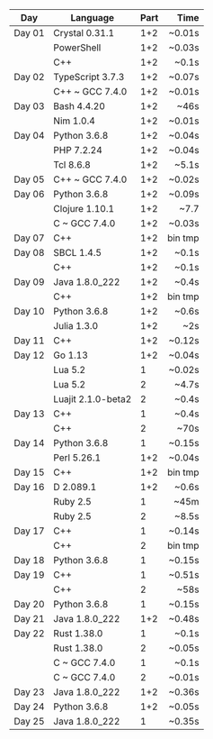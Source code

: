 | Day    | Language | Part | Time |
| ------ | -------- | ---- | ---: |
| Day 01 |Crystal 0.31.1| 1+2| ~0.01s |
|        |PowerShell| 1+2| ~0.03s |
|        |C++| 1+2| ~0.1s |
| Day 02 |TypeScript 3.7.3| 1+2| ~0.07s |
|        |C++ ~ GCC 7.4.0| 1+2| ~0.01s |
| Day 03 |Bash 4.4.20| 1+2| ~46s |
|        |Nim 1.0.4| 1+2| ~0.01s |
| Day 04 |Python 3.6.8| 1+2| ~0.04s |
|        |PHP 7.2.24| 1+2| ~0.04s |
|        |Tcl 8.6.8| 1+2| ~5.1s |
| Day 05 |C++ ~ GCC 7.4.0| 1+2| ~0.02s |
| Day 06 |Python 3.6.8| 1+2| ~0.09s |
|        |Clojure 1.10.1| 1+2| ~7.7 |
|        |C ~ GCC 7.4.0| 1+2| ~0.03s |
| Day 07 |C++| 1+2| bin tmp |
| Day 08 |SBCL 1.4.5| 1+2| ~0.1s |
|        |C++| 1+2| ~0.1s |
| Day 09 |Java 1.8.0_222| 1+2| ~0.4s |
|        |C++| 1+2| bin tmp |
| Day 10 |Python 3.6.8| 1+2| ~0.6s |
|        |Julia 1.3.0| 1+2| ~2s |
| Day 11 |C++| 1+2| ~0.12s |
| Day 12 |Go 1.13| 1+2| ~0.04s |
|        |Lua 5.2| 1| ~0.02s |
|        |Lua 5.2| 2| ~4.7s |
|        |Luajit 2.1.0-beta2| 2| ~0.4s |
| Day 13 |C++| 1| ~0.4s |
|        |C++| 2| ~70s |
| Day 14 |Python 3.6.8| 1| ~0.15s |
|        |Perl 5.26.1| 1+2| ~0.04s |
| Day 15 |C++| 1+2| bin tmp |
| Day 16 |D 2.089.1| 1+2| ~0.6s |
|        |Ruby 2.5| 1| ~45m |
|        |Ruby 2.5| 2| ~8.5s |
| Day 17 |C++| 1| ~0.14s |
|        |C++| 2| bin tmp |
| Day 18 |Python 3.6.8| 1| ~0.15s |
| Day 19 |C++| 1| ~0.51s |
|        |C++| 2| ~58s |
| Day 20 |Python 3.6.8| 1| ~0.15s |
| Day 21 |Java 1.8.0_222| 1+2| ~0.48s |
| Day 22 |Rust 1.38.0| 1| ~0.1s |
|        |Rust 1.38.0| 2| ~0.05s |
|        |C ~ GCC 7.4.0| 1| ~0.1s |
|        |C ~ GCC 7.4.0| 2| ~0.01s |
| Day 23 |Java 1.8.0_222| 1+2| ~0.36s |
| Day 24 |Python 3.6.8| 1+2| ~0.05s |
| Day 25 |Java 1.8.0_222| 1| ~0.35s |
